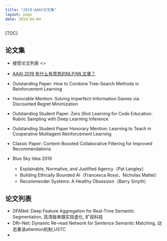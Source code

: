 ```yaml
---
title: "2019-AAAI论文集"
layout: page
date: 2019-04-04
---
```

[TOC]

## 论文集
- 接受论文列表 <>
- [AAAI 2019 有什么有意思的NLP/ML文章？](https://zhuanlan.zhihu.com/p/56099735)

- Outstanding Paper: How to Combine Tree-Search Methods in Reinforcement Learning
- Honorable Mention: Solving Imperfect-Information Games via Discounted Regret Minimization
- Outstanding Student Paper: Zero Shot Learning for Code Education: Rubric Sampling with Deep Learning Inference
- Outstanding Student Paper Honorary Mention: Learning to Teach in Cooperative Multiagent Reinforcement Learning
- Classic Paper: Content-Boosted Collaborative Filtering for Improved Recommendations
- Blue Sky Idea 2019
    - Explainable, Normative, and Justified Agency（Pat Langley）
    - Building Ethically Bounded AI（Francesca Rossi、Nicholas Mattei）
    - Recommender Systems: A Healthy Obsession（Barry Smyth）
  
  
## 论文列表
- DFANet: Deep Feature Aggregation for Real-Time Semantic Segmentation, 高清版单摄实现虚化, 旷视科技
- DRr-Net: Dynamic Re-read Network for Sentence Semantic Matching, 动态重读attention机制,USTC
- 